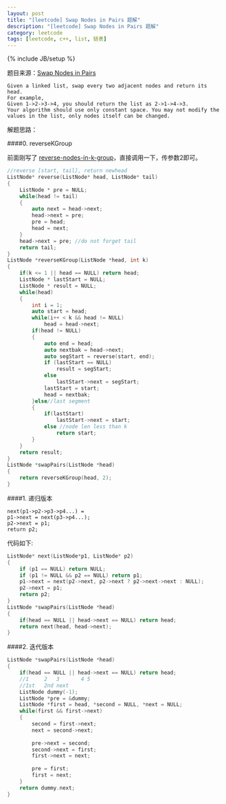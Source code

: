 ```yaml
---
layout: post
title: "[leetcode] Swap Nodes in Pairs 题解"
description: "[leetcode] Swap Nodes in Pairs 题解"
category: leetcode 
tags: [leetcode, c++, list, 链表]
---
```

{% include JB/setup %}


题目来源：[Swap Nodes in Pairs](https://oj.leetcode.com/problems/swap-nodes-in-pairs/)

>
	Given a linked list, swap every two adjacent nodes and return its head.
	For example,
	Given 1->2->3->4, you should return the list as 2->1->4->3.
	Your algorithm should use only constant space. You may not modify the values in the list, only nodes itself can be changed.

解题思路：

####0. reverseKGroup

前面刚写了 [reverse-nodes-in-k-group](http://tl3shi.github.io/reverse-nodes-in-k-group.html)，直接调用一下，传参数2即可。

```cpp
//reverse [start, tail], return newhead
ListNode* reverse(ListNode* head, ListNode* tail)
{
    ListNode * pre = NULL;
    while(head != tail)
    {
        auto next = head->next;
        head->next = pre;
        pre = head;
        head = next;
    }
    head->next = pre; //do not forget tail
    return tail;
}
ListNode *reverseKGroup(ListNode *head, int k) 
{
    if(k <= 1 || head == NULL) return head;    
    ListNode * lastStart = NULL;
    ListNode * result = NULL;
    while(head)
    {
        int i = 1; 
        auto start = head;
        while(i++ < k && head != NULL)
            head = head->next;
        if(head != NULL)
        {
            auto end = head;
            auto nextbak = head->next;
            auto segStart = reverse(start, end);
            if (lastStart == NULL)  
                result = segStart;
            else 
                lastStart->next = segStart;
            lastStart = start;
            head = nextbak;
        }else//last segment
        {
            if(lastStart)
                lastStart->next = start;
            else //node len less than k
                return start;
        }
    }
    return result;
}
ListNode *swapPairs(ListNode *head) 
{
    return reverseKGroup(head, 2);
}
```


####1. 递归版本

>
	next(p1->p2->p3->p4...) = 	
	p1->next = next(p3->p4...);
	p2->next = p1;
	return p2;

代码如下:

```cpp
ListNode* next(ListNode*p1, ListNode* p2)
{
    if (p1 == NULL) return NULL;
    if (p1 != NULL && p2 == NULL) return p1;
    p1->next = next(p2->next, p2->next ? p2->next->next : NULL);
    p2->next = p1;
    return p2;
}
ListNode *swapPairs(ListNode *head) 
{
    if(head == NULL || head->next == NULL) return head;
    return next(head, head->next);
}
```

####2. 迭代版本 

```cpp
ListNode *swapPairs(ListNode *head) 
{
    if(head == NULL || head->next == NULL) return head;
    //1     2   3       4 5
    //1st   2nd next
    ListNode dummy(-1);
    ListNode *pre = &dummy;
    ListNode *first = head, *second = NULL, *next = NULL;
    while(first && first->next)
    {
        second = first->next;
        next = second->next;
        
        pre->next = second;
        second->next = first;
        first->next = next;
        
        pre = first;
        first = next;
    }
    return dummy.next;
}
```
